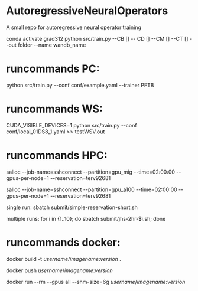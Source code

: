 # AutoregressiveNeuralOperators
A small repo for autoregressive neural operator training


conda activate grad312
python src/train.py --CB [] -- CD [] --CM [] --CT [] --out folder --name wandb_name

# runcommands PC:
python src/train.py --conf conf/example.yaml --trainer PFTB

# runcommands WS:
CUDA_VISIBLE_DEVICES=1 python src/train.py --conf conf/local_01DS8_1.yaml >> testWSV.out

# runcommands HPC:
salloc --job-name=sshconnect --partition=gpu_mig --time=02:00:00 --gpus-per-node=1 --reservation=terv92681

salloc --job-name=sshconnect --partition=gpu_a100 --time=02:00:00 --gpus-per-node=1 --reservation=terv92681



single run:
sbatch submit/simple-reservation-short.sh

multiple runs:
for i in {1..10}; do sbatch submit/jhs-2hr-$i.sh; done

# runcommands docker:
docker build -t _username_/_imagename_:_version_ .

docker push _username_/_imagename_:_version_

docker run --rm --gpus all --shm-size=6g _username_/_imagename_:_version_